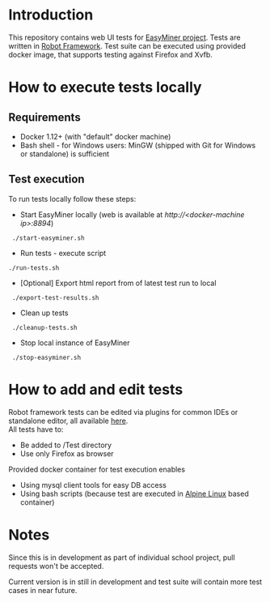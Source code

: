 # Introduction
This repository contains web UI tests for [EasyMiner project](http://easyminer.eu).
Tests are written in [Robot Framework](http://robotframework.org/). Test suite can be executed using provided docker image, that supports testing against Firefox and Xvfb. 
# How to execute tests locally
## Requirements
- Docker 1.12+ (with "default" docker machine)
- Bash shell - for Windows users: MinGW (shipped with Git for Windows or standalone) is sufficient
## Test execution
To run tests locally follow these steps:
- Start EasyMiner locally (web is available at *http://\<docker-machine ip\>:8894*)
```
 ./start-easyminer.sh 
```
- Run tests - execute script
```
./run-tests.sh
```
- [Optional] Export html report from of latest test run to local
```
 ./export-test-results.sh 
```
- Clean up tests 
```
 ./cleanup-tests.sh 
```
- Stop local instance of EasyMiner
```
 ./stop-easyminer.sh 
```

# How to add and edit tests
Robot framework tests can be edited via plugins for common IDEs or standalone editor, all available [here](http://robotframework.org/#tools-editors).<br />
All tests have to:
- Be added to /Test directory
- Use only Firefox as browser<br />


Provided docker container for test execution enables
- Using mysql client tools for easy DB access
- Using bash scripts (because test are executed in [Alpine Linux](https://hub.docker.com/r/gliderlabs/alpine/) based container)

# Notes
Since this is in development as part of individual school project, pull requests won't be accepted.


Current version is in still in development and test suite will contain more test cases in near future.
